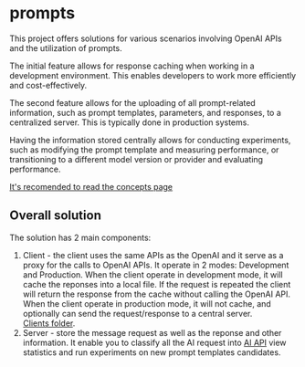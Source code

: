 # prompts
This project offers solutions for various scenarios involving OpenAI APIs and the utilization of prompts.

The initial feature allows for response caching when working in a development environment. This enables developers to work more efficiently and cost-effectively.

The second feature allows for the uploading of all prompt-related information, such as prompt templates, parameters, and responses, to a centralized server. This is typically done in production systems.

Having the information stored centrally allows for conducting experiments, such as modifying the prompt template and measuring performance, or transitioning to a different model version or provider and evaluating performance.

[It's recomended to read the concepts page](https://github.com/blinq-io/prompts/wiki/Concepts-page)

## Overall solution
The solution has 2 main components:
1. Client - the client uses the same APIs as the OpenAI and it serve as a proxy for the calls to OpenAI APIs. It operate in 2 modes: Development and Production. 
    When the client operate in development mode, it will cache the reponses into a local file. If the request is repeated the client will return the response from the cache without calling the OpenAI API.
    When the client operate in production mode, it will not cache, and optionally can send the request/response to a central server.<br />
    [Clients folder](https://github.com/blinq-io/prompts/tree/main/clients).
2. Server - store the message request as well as the reponse and other information. It enable you to classify all the AI request into [AI API](https://github.com/blinq-io/prompts/wiki/Concepts-page) view statistics and run experiments on new prompt templates candidates.
